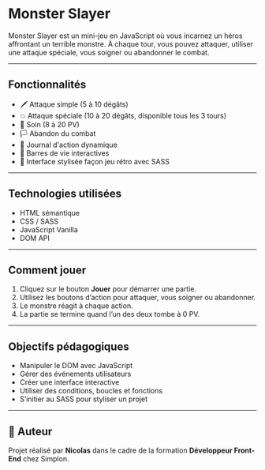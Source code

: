 #  Monster Slayer

Monster Slayer est un mini-jeu en JavaScript où vous incarnez un héros affrontant un terrible monstre. À chaque tour, vous pouvez attaquer, utiliser une attaque spéciale, vous soigner ou abandonner le combat.

---

##  Fonctionnalités

- 🗡️ Attaque simple (5 à 10 dégâts)
- 💥 Attaque spéciale (10 à 20 dégâts, disponible tous les 3 tours)
- 💊 Soin (8 à 20 PV)
- 🏳️ Abandon du combat
- 📜 Journal d'action dynamique
- 🧠 Barres de vie interactives
- 🎨 Interface stylisée façon jeu rétro avec SASS

---

##  Technologies utilisées

- HTML sémantique
- CSS / SASS
- JavaScript Vanilla
- DOM API

---

## Comment jouer

1. Cliquez sur le bouton **Jouer** pour démarrer une partie.
2. Utilisez les boutons d’action pour attaquer, vous soigner ou abandonner.
3. Le monstre réagit à chaque action.
4. La partie se termine quand l’un des deux tombe à 0 PV.

---

## Objectifs pédagogiques

- Manipuler le DOM avec JavaScript
- Gérer des événements utilisateurs
- Créer une interface interactive
- Utiliser des conditions, boucles et fonctions
- S’initier au SASS pour styliser un projet

---

## 👨 Auteur

Projet réalisé par **Nicolas** dans le cadre de la formation **Développeur Front-End** chez Simplon.



